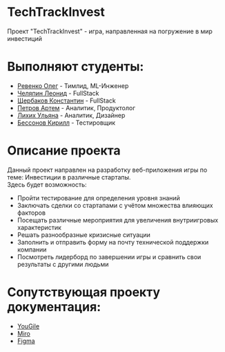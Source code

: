 # TechTrackInvest  
Проект "TechTrackInvest" - игра, направленная на погружение в мир инвестиций

# Выполняют студенты:  
* [Ревенко Олег](https://github.com/intrafellow) - Тимлид, ML-Инженер  
* [Челяпин Леонид](https://github.com/PaterSSS) - FullStack  
* [Щербаков Константин](https://github.com/KostySCH) - FullStack  
* [Петров Артем](https://github.com/J3MeTron) - Аналитик, Продуктолог  
* [Лихих Ульяна]() - Аналитик, Дизайнер  
* [Бессонов Кирилл]() - Тестировщик  

# Описание проекта  
Данный проект направлен на разработку веб-приложения игры по теме:
Инвестиции в различные стартапы.  
Здесь будет возможность:  
* Пройти тестирование для определения уровня знаний  
* Заключать сделки со стартапами с учётом множества влияющих факторов
* Посещать различные мероприятия для увеличения внутриигровых характеристик
* Решать разнообразные кризисные ситуации
* Заполнить и отправить форму на почту технической поддержки компании
* Посмотреть лидерборд по завершении игры и сравнить свои результаты с другими людьми  

# Сопутствующая проекту документация:  
* [YouGile](https://ru.yougile.com/board/u9j4x6r62hc8)  
* [Miro](https://miro.com/app/board/uXjVIaJdqw0=/?share_link_id=799797734687)  
* [Figma](https://www.figma.com/board/ihlOq7J63OIkgZvjxkBl81/1-проект?node-id=0-1&t=UNhHsjWP8eiKVSFm-1)  
